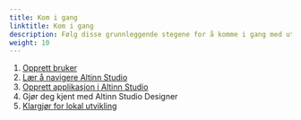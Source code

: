 ```yaml
---
title: Kom i gang 
linktitle: Kom i gang
description: Følg disse grunnleggende stegene for å komme i gang med utvikling av applikasjoner i Altinn Studio.
weight: 10
---
```



1. [Opprett bruker](/nb/app/getting-started/first-time-setup/#lag-en-bruker-i-altinn-studio)
2. [Lær å navigere Altinn Studio](/nb/app/getting-started/navigation/#navigasjon-i-altinn-studio)
3. [Opprett applikasjon i Altinn Studio](/nb/app/getting-started/create-app/#opprette-en-app-i-altinn-studio)
4. Gjør deg kjent med Altinn Studio Designer
5. [Klargjør for lokal utvikling](/nb/app/getting-started/local-dev/#lokal-utvikling)
